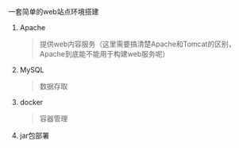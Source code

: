 一套简单的web站点环境搭建

1. Apache

   > 提供web内容服务（这里需要搞清楚Apache和Tomcat的区别，Apache到底能不能用于构建web服务呢）

2. MySQL

   > 数据存取

3. docker

   > 容器管理

4. jar包部署

